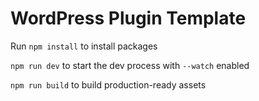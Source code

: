 # WordPress Plugin Template

Run `npm install` to install packages

`npm run dev` to start the dev process with `--watch` enabled

`npm run build` to build production-ready assets